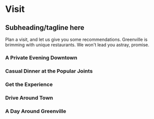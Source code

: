 # Visit

## Subheading/tagline here

Plan a visit, and let us give you some recommendations. Greenville is brimming with unique restaurants. We won't lead you astray, promise.

### A Private Evening Downtown


### Casual Dinner at the Popular Joints


### Get the Experience


### Drive Around Town


### A Day Around Greenville